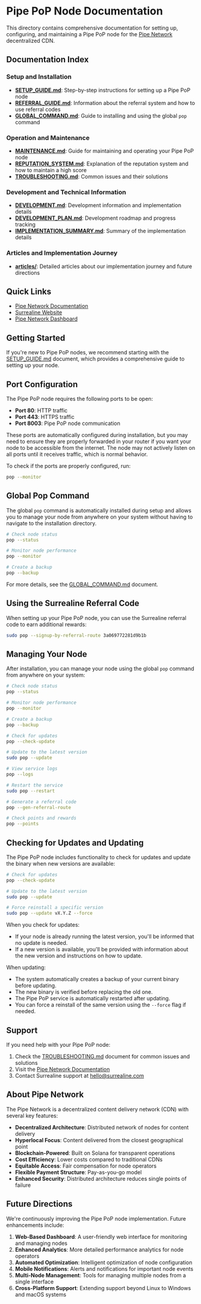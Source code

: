 # Pipe PoP Node Documentation

This directory contains comprehensive documentation for setting up, configuring, and maintaining a Pipe PoP node for the [Pipe Network](https://docs.pipe.network/devnet-2) decentralized CDN.

## Documentation Index

### Setup and Installation
- [**SETUP_GUIDE.md**](./SETUP_GUIDE.md): Step-by-step instructions for setting up a Pipe PoP node
- [**REFERRAL_GUIDE.md**](./REFERRAL_GUIDE.md): Information about the referral system and how to use referral codes
- [**GLOBAL_COMMAND.md**](./GLOBAL_COMMAND.md): Guide to installing and using the global `pop` command

### Operation and Maintenance
- [**MAINTENANCE.md**](./MAINTENANCE.md): Guide for maintaining and operating your Pipe PoP node
- [**REPUTATION_SYSTEM.md**](./REPUTATION_SYSTEM.md): Explanation of the reputation system and how to maintain a high score
- [**TROUBLESHOOTING.md**](./TROUBLESHOOTING.md): Common issues and their solutions

### Development and Technical Information
- [**DEVELOPMENT.md**](./DEVELOPMENT.md): Development information and implementation details
- [**DEVELOPMENT_PLAN.md**](./DEVELOPMENT_PLAN.md): Development roadmap and progress tracking
- [**IMPLEMENTATION_SUMMARY.md**](./IMPLEMENTATION_SUMMARY.md): Summary of the implementation details

### Articles and Implementation Journey
- [**articles/**](./articles/): Detailed articles about our implementation journey and future directions

## Quick Links

- [Pipe Network Documentation](https://docs.pipe.network/devnet-2)
- [Surrealine Website](https://www.surrealine.com)
- [Pipe Network Dashboard](https://dashboard.pipenetwork.com)

## Getting Started

If you're new to Pipe PoP nodes, we recommend starting with the [SETUP_GUIDE.md](./SETUP_GUIDE.md) document, which provides a comprehensive guide to setting up your node.

## Port Configuration

The Pipe PoP node requires the following ports to be open:

- **Port 80**: HTTP traffic
- **Port 443**: HTTPS traffic
- **Port 8003**: Pipe PoP node communication

These ports are automatically configured during installation, but you may need to ensure they are properly forwarded in your router if you want your node to be accessible from the internet. The node may not actively listen on all ports until it receives traffic, which is normal behavior.

To check if the ports are properly configured, run:

```bash
pop --monitor
```

## Global Pop Command

The global `pop` command is automatically installed during setup and allows you to manage your node from anywhere on your system without having to navigate to the installation directory.

```bash
# Check node status
pop --status

# Monitor node performance
pop --monitor

# Create a backup
pop --backup
```

For more details, see the [GLOBAL_COMMAND.md](./GLOBAL_COMMAND.md) document.

## Using the Surrealine Referral Code

When setting up your Pipe PoP node, you can use the Surrealine referral code to earn additional rewards:

```bash
sudo pop --signup-by-referral-route 3a069772281d9b1b
```

## Managing Your Node

After installation, you can manage your node using the global `pop` command from anywhere on your system:

```bash
# Check node status
pop --status

# Monitor node performance
pop --monitor

# Create a backup
pop --backup

# Check for updates
pop --check-update

# Update to the latest version
sudo pop --update

# View service logs
pop --logs

# Restart the service
sudo pop --restart

# Generate a referral code
pop --gen-referral-route

# Check points and rewards
pop --points
```

## Checking for Updates and Updating

The Pipe PoP node includes functionality to check for updates and update the binary when new versions are available:

```bash
# Check for updates
pop --check-update

# Update to the latest version
sudo pop --update

# Force reinstall a specific version
sudo pop --update vX.Y.Z --force
```

When you check for updates:
- If your node is already running the latest version, you'll be informed that no update is needed.
- If a new version is available, you'll be provided with information about the new version and instructions on how to update.

When updating:
- The system automatically creates a backup of your current binary before updating.
- The new binary is verified before replacing the old one.
- The Pipe PoP service is automatically restarted after updating.
- You can force a reinstall of the same version using the `--force` flag if needed.

## Support

If you need help with your Pipe PoP node:

1. Check the [TROUBLESHOOTING.md](./TROUBLESHOOTING.md) document for common issues and solutions
2. Visit the [Pipe Network Documentation](https://docs.pipe.network/devnet-2)
3. Contact Surrealine support at [hello@surrealine.com](mailto:hello@surrealine.com)

## About Pipe Network

The Pipe Network is a decentralized content delivery network (CDN) with several key features:

- **Decentralized Architecture**: Distributed network of nodes for content delivery
- **Hyperlocal Focus**: Content delivered from the closest geographical point
- **Blockchain-Powered**: Built on Solana for transparent operations
- **Cost Efficiency**: Lower costs compared to traditional CDNs
- **Equitable Access**: Fair compensation for node operators
- **Flexible Payment Structure**: Pay-as-you-go model
- **Enhanced Security**: Distributed architecture reduces single points of failure

## Future Directions

We're continuously improving the Pipe PoP node implementation. Future enhancements include:

1. **Web-Based Dashboard**: A user-friendly web interface for monitoring and managing nodes
2. **Enhanced Analytics**: More detailed performance analytics for node operators
3. **Automated Optimization**: Intelligent optimization of node configuration
4. **Mobile Notifications**: Alerts and notifications for important node events
5. **Multi-Node Management**: Tools for managing multiple nodes from a single interface
6. **Cross-Platform Support**: Extending support beyond Linux to Windows and macOS systems 